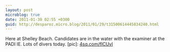 ```yaml
---
layout: post
microblog: true
date: 2011-01-30 02:55 +0300
guid: http://desparoz.micro.blog/2011/01/29/t31500614445834240.html
---
```

Here at Shelley Beach. Candidates are in the water with the examiner at the PADI IE. Lots of divers today. [pic]: [4sq.com/fICUvI](http://4sq.com/fICUvI)
